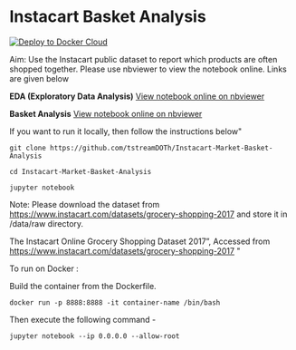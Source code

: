 # Instacart Basket Analysis 

[![Deploy to Docker Cloud](https://files.cloud.docker.com/images/deploy-to-dockercloud.svg)](https://cloud.docker.com/stack/deploy/)

Aim: Use the Instacart public dataset to report which products are often shopped together.
Please use nbviewer to view the notebook online. Links are given below

**EDA (Exploratory Data Analysis)** [View notebook online on nbviewer](https://nbviewer.jupyter.org/github/tstreamDOTh/Instacart-Market-Basket-Analysis/blob/master/code/Data%20Analysis.ipynb "EDA")

**Basket Analysis** [View notebook online on nbviewer](https://nbviewer.jupyter.org/github/tstreamDOTh/Instacart-Market-Basket-Analysis/blob/master/code/Market%20Basket%20Analysis.ipynb "Market Basket Analysis")

If you want to run it locally, then follow the instructions below"

```
git clone https://github.com/tstreamDOTh/Instacart-Market-Basket-Analysis

cd Instacart-Market-Basket-Analysis

jupyter notebook
```

Note: Please download the dataset from https://www.instacart.com/datasets/grocery-shopping-2017 and store it in /data/raw directory.

The Instacart Online Grocery Shopping Dataset 2017”, Accessed from https://www.instacart.com/datasets/grocery-shopping-2017 "


To run on Docker :

Build the container from the Dockerfile.


```
docker run -p 8888:8888 -it container-name /bin/bash
```
Then execute the following command -

```
jupyter notebook --ip 0.0.0.0 --allow-root
```
